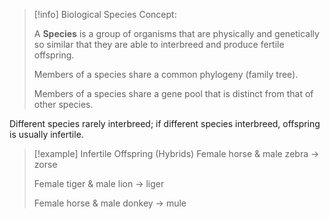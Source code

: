 > [!info] Biological Species Concept:
>
> A **Species** is a group of organisms that are physically and genetically so similar that they are able to interbreed and produce fertile offspring.
>
> Members of a species share a common phylogeny (family tree).
>
> Members of a species share a gene pool that is distinct from that of other species.

Different species rarely interbreed; if different species interbreed, offspring is usually infertile.

> [!example] Infertile Offspring (Hybrids)
> Female horse & male zebra -> zorse
>
> Female tiger & male lion -> liger
>
> Female horse & male donkey -> mule
